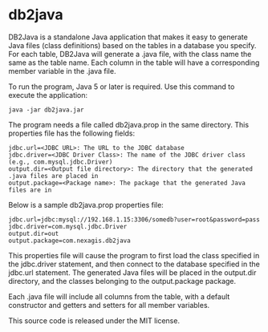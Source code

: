 # db2java
DB2Java is a standalone Java application that makes it easy to generate Java files (class definitions) based on the tables in a database you specify. For each table, DB2Java will generate a .java file, with the class name the same as the table name. Each column in the table will have a corresponding member variable in the .java file.

To run the program, Java 5 or later is required. Use this command to execute the application:

```
java -jar db2java.jar
```

The program needs a file called db2java.prop in the same directory. This properties file has the following fields:

```
jdbc.url=<JDBC URL>: The URL to the JDBC database
jdbc.driver=<JDBC Driver Class>: The name of the JDBC driver class (e.g., com.mysql.jdbc.Driver)
output.dir=<Output file directory>: The directory that the generated .java files are placed in
output.package=<Package name>: The package that the generated Java files are in
```
Below is a sample db2java.prop properties file:

```
jdbc.url=jdbc:mysql://192.168.1.15:3306/somedb?user=root&password=pass
jdbc.driver=com.mysql.jdbc.Driver
output.dir=out
output.package=com.nexagis.db2java
```

This properties file will cause the program to first load the class specified in the jdbc.driver statement, and then connect to the database specified in the jdbc.url statement. The generated Java files will be placed in the output.dir directory, and the classes belonging to the output.package package.

Each .java file will include all columns from the table, with a default constructor and getters and setters for all member variables.

This source code is released under the MIT license.
